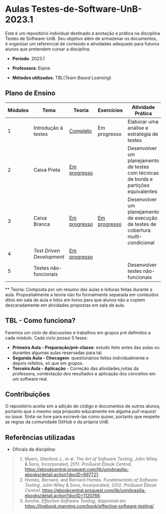 # Aulas Testes-de-Software-UnB-2023.1

Este é um repositório individual destinado a anotação e prática na disciplina Testes de Software-UnB. Seu objetivo além de armazenar os documentos, é organizar um referencial de conteúdo e atividades adequado para futuros alunos que pretendem cursar a disciplina.

- **Período**: 2023.1

- **Professora**: Elaine

- **Métodos utilizados**: TBL(*Team Based Learning*) 

## Plano de Ensino

|Módulos|Tema|Teoria|Exercícios|Atividade Prática|
|-|-|-|-|-|
|1|Introdução à testes|[Completo](https://github.com/Raphides/Testes-de-Software-UnB-2023.1/tree/main/Módulo_1)|Em progresso|Elaborar uma análise e estratégia de testes|
|2|Caixa Preta|[Em progresso](https://github.com/Raphides/Testes-de-Software-UnB-2023.1/tree/main/Módulo_2)||Desenvolver um planejamento de testes com técnicas de borda e partições equivalentes|
|3|Caixa Branca|[Em progresso](https://github.com/Raphides/Testes-de-Software-UnB-2023.1/tree/main/Módulo_3)|[Em progresso](https://github.com/Raphides/Testes-de-Software-UnB-2023.1/tree/main/Módulo_3/rapha_ex3.docx)|Desenvolver um planejamento de execução de testes de cobertura multi-condicional|
|4|*Test Driven Development*|[Em progresso](https://github.com/Raphides/Testes-de-Software-UnB-2023.1/tree/main/Módulo_3)|||Desenvolver em TDD|
|5|Testes não-funcionais|||Desenvolver testes não-funcionais|

** Teoria: Composta por um resumo das aulas e leituras feitas durante a aula. Propositalmente a teoria não foi formalmente separada em conteúdos ditos em sala de aula e lidos em livros para que alunos não a copiem descaradamente em atividades propostas em sala de aula.

## TBL - Como funciona?
Faremos um ciclo de discussões e trabalhos em grupos pré definidos a cada módulo. Cada ciclo possui 3 fases:
- **Primeira Aula - Preparação/pré-classe**: estudo feito antes das aulas ou durantes algumas aulas reservadas para tal.
- **Segunda Aula - Checagem**: questionários feitos individualmente e depois refeitos, só que em grupos.
- **Terceira Aula - Aplicação** - Correção das atividades,notas da professora, contestação dos resultados e aplicação dos conceitos em um software real.

## Contribuições
O repositório aceita sim a adição de código e documentos de outros alunos, portanto que o mesmo seja proposto educamente em alguma *pull request* ou *issue*. Sinta-se livre para escrevê-las como quiser, portanto que respeite as regras da comunidade GitHub e da própria UnB.

## Referências utilizadas
- Oficiais da disciplina:
> 1. Myers, Glenford J., et al. <i>The Art of Software Testing</i>, John Wiley & Sons, Incorporated, 2011.<i> ProQuest Ebook Central</i>, https://ebookcentral.proquest.com/lib/univbrasilia-ebooks/detail.action?docID=697721.
> 2. Homès, Bernard, and Bernard Homès. <i>Fundamentals of Software Testing</i>, John Wiley & Sons, Incorporated, 2012.<i> ProQuest Ebook Central</i>, https://ebookcentral.proquest.com/lib/univbrasilia-ebooks/detail.action?docID=1120766.
> 3. Aniche. <i>Effective Software Testing</i>, disponível em https://livebook.manning.com/book/effective-software-testing/
